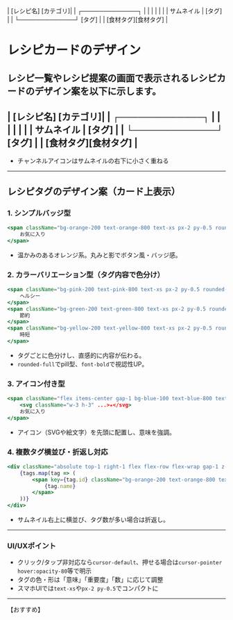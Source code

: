 | [レシピ名]        [カテゴリ]|
|  ┌─────────────┐           |
|  |             |           |
|  |  サムネイル  |  [タグ]   |
|  └─────────────┘  [タグ]   |
| [食材タグ][食材タグ]        |
# レシピカードのデザイン
レシピ一覧やレシピ提案の画面で表示されるレシピカードのデザイン案を以下に示します。
-----------------------------
| [レシピ名]        [カテゴリ]|
|  ┌─────────────┐           |
|  |             |           |
|  |  サムネイル  |  [タグ]   |
|  └─────────────┘  [タグ]   |
| [食材タグ][食材タグ]        |
-----------------------------
- チャンネルアイコンはサムネイルの右下に小さく重ねる

---

## レシピタグのデザイン案（カード上表示）

### 1. シンプルバッジ型
```jsx
<span className="bg-orange-200 text-orange-800 text-xs px-2 py-0.5 rounded shadow">
	お気に入り
</span>
```
- 温かみのあるオレンジ系。丸みと影でボタン風・バッジ感。

### 2. カラーバリエーション型（タグ内容で色分け）
```jsx
<span className="bg-pink-200 text-pink-800 text-xs px-2 py-0.5 rounded-full font-bold shadow-sm">
	ヘルシー
</span>
<span className="bg-green-200 text-green-800 text-xs px-2 py-0.5 rounded-full font-bold shadow-sm">
	節約
</span>
<span className="bg-yellow-200 text-yellow-800 text-xs px-2 py-0.5 rounded-full font-bold shadow-sm">
	時短
</span>
```
- タグごとに色分けし、直感的に内容が伝わる。
- `rounded-full`でpill型、`font-bold`で視認性UP。

### 3. アイコン付き型
```jsx
<span className="flex items-center gap-1 bg-blue-100 text-blue-800 text-xs px-2 py-0.5 rounded-full shadow">
	<svg className="w-3 h-3" ...>★</svg>
	お気に入り
</span>
```
- アイコン（SVGや絵文字）を先頭に配置し、意味を強調。

### 4. 複数タグ横並び・折返し対応
```jsx
<div className="absolute top-1 right-1 flex flex-row flex-wrap gap-1 z-10">
	{tags.map(tag => (
		<span key={tag.id} className="bg-orange-200 text-orange-800 text-xs px-2 py-0.5 rounded shadow">
			{tag.name}
		</span>
	))}
</div>
```
- サムネイル右上に横並び、タグ数が多い場合は折返し。

---

### UI/UXポイント
- クリック/タップ非対応なら`cursor-default`、押せる場合は`cursor-pointer hover:opacity-80`等で明示
- タグの色・形は「意味」「重要度」「数」に応じて調整
- スマホUIでは`text-xs`や`px-2 py-0.5`でコンパクトに

---

【おすすめ】